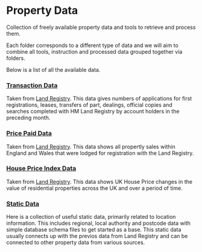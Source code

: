 # Property Data
Collection of freely available property data and tools to retrieve and process them.

Each folder corresponds to a different type of data and we will aim to combine all tools, instruction and processed data grouped together via folders.

Below is a list of all the available data.

### [Transaction Data](transaction-data)

Taken from [Land Registry](https://www.gov.uk/guidance/hm-land-registry-transaction-data). This data gives numbers of applications for first registrations, leases, transfers of part, dealings, official copies and searches completed with HM Land Registry by account holders in the preceding month.

### [Price Paid Data](price-paid-data)

Taken from [Land Registry](https://www.gov.uk/government/statistical-data-sets/price-paid-data-downloads). This data shows all propertly sales within England and Wales that were lodged for registration with the Land Registry.

### [House Price Index Data](hpi-data)

Taken from [Land Registry](https://www.gov.uk/government/publications/hm-land-registry-data/public-data). This data shows UK House Price changes in the value of residential properties across the UK and over a period of time.

### [Static Data](static-data)

Here is a collection of useful static data, primarily related to location information. This includes regional, local authority and postcode data with simple database schema files to get started as a base. This static data usually connects up with the previos data from Land Registry and can be connected to other property data from various sources.